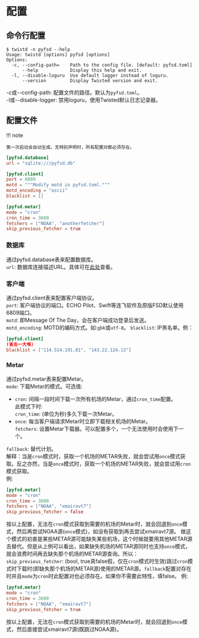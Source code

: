 # 配置
## 命令行配置
```shell
$ twistd -n pyfsd --help
Usage: twistd [options] pyfsd [options]
Options:
  -c, --config-path=    Path to the config file. [default: pyfsd.toml]
      --help            Display this help and exit.
  -l, --disable-loguru  Use default logger instead of loguru.
      --version         Display Twisted version and exit.
```
-c或--config-path: 配置文件的路径。默认为`pyfsd.toml`。  
-l或--disable-logger: 禁用loguru，使用Twisted默认日志记录器。
## 配置文件
!!! note
    
    第一次启动会自动生成。无特别声明时，所有配置对都必须存在。
```toml
[pyfsd.database]
url = "sqlite:///pyfsd.db"

[pyfsd.client]
port = 6809
motd = """Modify motd in pyfsd.toml."""
motd_encoding = "ascii"
blacklist = []

[pyfsd.metar]
mode = "cron"
cron_time = 3600
fetchers = ["NOAA", "anotherfetcher"]
skip_previous_fetcher = true
```
### 数据库
通过pyfsd.database表来配置数据库。  
`url`: 数据库连接描述URL。具体可在[此处](https://docs.sqlalchemy.org/en/13/core/engines.html#database-urls)查看。
### 客户端
通过pyfsd.client表来配置客户端协议。  
`port`: 客户端协议的端口。ECHO Pilot、Swift等连飞软件及原版FSD默认使用6809端口。  
`motd`: 即Message Of The Day，会在客户端成功登录后发送。  
`motd_encoding`: MOTD的编码方式。如:`gbk`或`utf-8`。
`blacklist`: IP黑名单。例：  
```toml
[pyfsd.client]
(省去一大堆)
blacklist = ["114.514.191.81", "143.22.124.13"]
```
### Metar
通过pyfsd.metar表来配置Metar。  
`mode`: 下载Metar的模式。可选值:  
- `cron`: 间隔一段时间下载一次所有机场的Metar，通过`cron_time`配置。  
此模式下时:  
`cron_time`: (单位为秒)多久下载一次Metar。  
- `once`: 每当客户端请求Metar时立即下载相关机场的Metar。  
`fetchers`: 设置Metar下载器。可以配置多个，一个无法使用时会使用下一个。

`fallback`: 替代计划。  
解释：当是`cron`模式时，获取一个机场的METAR失败，就会尝试用`once`模式获取。反之亦然，当是`once`模式时，获取一个机场的METAR失败，就会尝试用`cron`模式获取。  
例:  
```toml
[pyfsd.metar]
mode = "cron"
cron_time = 3600
fetchers = ["NOAA", "xmairavt7"]
skip_previous_fetcher = false
```
按以上配置，无法在`cron`模式获取到需要的机场的Metar时，就会回退到`once`模式，然后再尝试NOAA源(`once`模式)，如没有获取到再去尝试xmairavt7源。
做这个模式的初衷是某些METAR源可能缺失某些机场，这个时候就要用其他METAR源去替代。但是从上例可以看出，如果缺失机场的METAR源同时也支持`once`模式，就会浪费时间再去缺失那个机场的METAR源查询。所以：  
`skip_previous_fetcher`: (bool, true真false假，仅在`cron`模式时生效)跳过`cron`模式时下载时(即缺失那个机场的METAR源)使用的METAR源。`fallback`配置对存在时并且`mode`为`cron`时此配置对也必须存在。如果你不需要此特性，填false。
例:  
```toml
[pyfsd.metar]
mode = "cron"
cron_time = 3600
fetchers = ["NOAA", "xmairavt7"]
skip_previous_fetcher = true
```
按以上配置，无法在`cron`模式获取到需要的机场的Metar时，就会回退到`once`模式，然后直接尝试xmairavt7源(既跳过NOAA源)。
